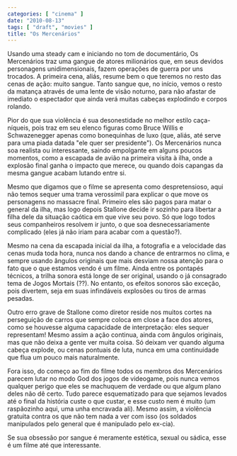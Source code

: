 ```yaml
---
categories: [ "cinema" ]
date: "2010-08-13"
tags: [ "draft", "movies" ]
title: "Os Mercenários"
---
```

Usando uma steady cam e iniciando no tom de documentário, Os Mercenários
traz uma gangue de atores milionários que, em seus devidos personagens
unidimensionais, fazem operações de guerra por uns trocados. A primeira
cena, aliás, resume bem o que teremos no resto das cenas de ação:
muito sangue. Tanto sangue que, no início, vemos o resto da matança
através de uma lente de visão noturno, para não afastar de imediato
o espectador que ainda verá muitas cabeças explodindo e corpos rolando.

Pior do que sua violência é sua desonestidade no melhor estilo
caça-níqueis, pois traz em seu elenco figuras como Bruce Willis e
Schwazenegger apenas como bonequinhas de luxo (que, aliás, até serve
para uma piada datada "ele quer ser presidente"). Os Mercenários nunca
soa realista ou interessante, saindo empolgante em alguns poucos momentos,
como a escapada de avião na primeira visita à ilha, onde a explosão
final ganha o impacto que merece, ou quando dois capangas da mesma gangue
acabam lutando entre si.

Mesmo que digamos que o filme se apresenta como despretensioso, aqui não
temos sequer uma trama verossímil para explicar o que move os personagens
no massacre final. Primeiro eles são pagos para matar o general da ilha,
mas logo depois Stallone decide ir sozinho para libertar a filha dele
da situação caótica em que vive seu povo. Só que logo todos seus
companheiros resolvem ir junto, o que soa desnecessariamente complicado
(eles já não iriam para acabar com a questão?).

Mesmo na cena da escapada inicial da ilha, a fotografia e a velocidade
das cenas muda toda hora, nunca nos dando a chance de entrarmos no clima,
e sempre usando ângulos originais que mais desviam nossa atenção para
o fato que o que estamos vendo é um filme. Ainda entre os pontapés
técnicos, a trilha sonora está longe de ser original, usando o já
consagrado tema de Jogos Mortais (??). No entanto, os efeitos sonoros
são exceção, pois divertem, seja em suas infindáveis explosões ou
tiros de armas pesadas.

Outro erro grave de Stallone como diretor reside nos muitos cortes na
perseguição de carros que sempre coloca em close a face dos atores,
como se houvesse alguma capacidade de interpretação: eles sequer
representam! Mesmo assim a ação continua, ainda com ângulos originais,
mas que não deixa a gente ver muita coisa. Só deixam ver quando alguma
cabeça explode, ou cenas pontuais de luta, nunca em uma continuidade
que flua um pouco mais naturalmente.

Fora isso, do começo ao fim do filme todos os membros dos Mercenários
parecem lutar no modo God dos jogos de videogame, pois nunca vemos
qualquer perigo que eles se machuquem de verdade ou que algum plano
deles não dê certo. Tudo parece esquematizado para que sejamos
levados até o final da história custe o que custar, e esse custo nem
é muito (um raspãozinho aqui, uma unha encravada ali). Mesmo assim,
a violência gratuita contra os que não tem nada a ver com isso (os
soldados manipulados pelo general que é manipulado pelo ex-cia).

Se sua obsessão por sangue é meramente estética, sexual ou sádica,
esse é um filme até que interessante.
